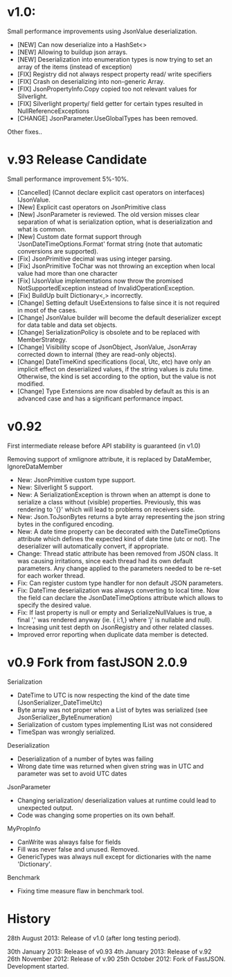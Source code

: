 # v1.0: 
Small performance improvements using JsonValue deserialization.
- [NEW] Can now deserialize into a HashSet<>
- [NEW] Allowing to buildup json arrays.
- [NEW] Deserialization into enumeration types is now trying to set an array of the items (instead of exception)
- [FIX] Registry did not always respect property read/ write specifiers 
- [FIX] Crash on deserializing into non-generic Array.
- [FIX] JsonPropertyInfo.Copy copied too not relevant values for Silverlight.
- [FIX] Silverlight property/ field getter for certain types resulted in NullReferenceExceptions
- [CHANGE] JsonParameter.UseGlobalTypes has been removed. 

Other fixes..
# v.93 Release Candidate   

Small performance improvement 5%-10%. 
- [Cancelled] (Cannot declare explicit cast operators on interfaces) IJsonValue.
- [New] Explicit cast operators on JsonPrimitive class 
- [New] JsonParameter is reviewed. The old version misses clear separation of what is serialization option, what is deserialization and what is common. 
- [New] Custom date format support through 'JsonDateTimeOptions.Format' format string (note that automatic conversions are supported). 
- [Fix] JsonPrimitive decimal was using integer parsing. 
- [Fix] JsonPrimitive ToChar was not throwing an exception when local value had more than one character  
- [Fix] IJsonValue implementations now throw the promised NotSupportedException instead of InvalidOperationException. 
- [Fix] BuildUp built Dictionary<,> incorrectly.
- [Change] Setting default UseExtensions to false since it is not required in most of the cases.
- [Change] JsonValue builder will become the default deserializer except for data table and data set objects. 
- [Change] SerializationPolicy is obsolete and to be replaced with MemberStrategy. 
- [Change] Visibility scope of JsonObject, JsonValue, JsonArray corrected down to internal (they are read-only objects). 
- [Change] DateTimeKind specifications (local, Utc, etc) have only an implicit effect on deserialized values, if the string values is zulu time. Otherwise, the kind is set according to the option, but the value is not modified.
- [Change] Type Extensions are now disabled by default as this is an advanced case and has a significant performance impact.  

# v0.92  
First intermediate release before API stability is guaranteed (in v1.0)   

Removing support of xmlignore attribute, it is replaced by DataMember, IgnoreDataMember
- New: JsonPrimitive custom type support. 
- New: Silverlight 5 support.
- New: A SerializationException is thrown when an attempt is done to serialize a class without (visible) properties. Previously, this was rendering to '{}' which will lead to problems on receivers side.
- New: Json.ToJsonBytes returns a byte array representing the json string bytes in the configured encoding.
- New: A date time property can be decorated with the DateTimeOptions attribute which defines the expected kind of date time (utc or not). The deserializer will automatically convert, if appropriate.
- Change: Thread static attribute has been removed from JSON class. It was causing irritations, since each thread had its own default parameters. Any change applied to the parameters needed to be re-set for each worker thread.
- Fix: Can register custom type handler for non default JSON parameters.
- Fix: DateTime deserialization was always converting to local time. Now the field can declare the JsonDateTimeOptions attribute which allows to specify the desired value.
- Fix: If last property is null or empty and SerializeNullValues is true, a final ',' was rendered anyway (ie. { i:1,} where 'j' is nullable and null).
- Increasing unit test depth on JsonRegistry and other related classes.
- Improved error reporting when duplicate data member is detected.

# v0.9 Fork from fastJSON 2.0.9 
Serialization 

- DateTime to UTC is now respecting the kind of the date time (JsonSerializer_DateTimeUtc)
- Byte array was not proper when a List of bytes was serialized (see JsonSerializer_ByteEnumeration)
- Serialization of custom types implementing IList was not considered  
- TimeSpan was wrongly serialized.  

Deserialization

- Deserialization of a number of bytes was failing 
- Wrong date time was returned when given string was in UTC and parameter was set to avoid UTC dates

JsonParameter
- Changing serialization/ deserialization values at runtime could lead to unexpected output.
- Code was changing some properties on its own behalf. 

MyPropInfo   
- CanWrite was always false for fields  
- Fill was never false and unused. Removed.  
- GenericTypes was always null except for dictionaries with the name 'Dictionary'.

Benchmark
- Fixing time measure flaw in benchmark tool.      

# History    
28th August 2013: Release of v1.0 (after long testing period).

30th January 2013: Release of v0.93
4th January 2013: Release of v.92
26th November 2012: Release of v.90
25th October 2012: Fork of FastJSON. Development started.
